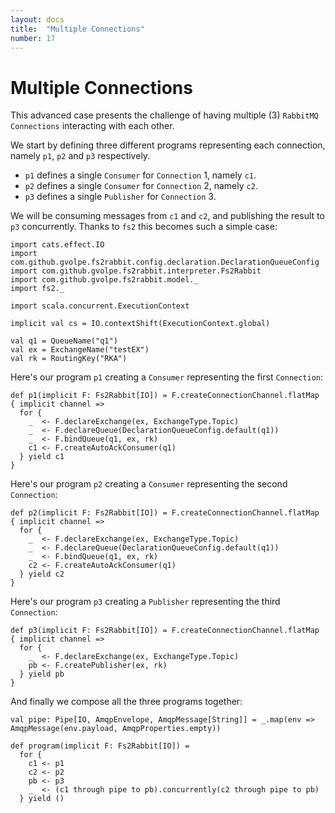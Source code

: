 ```yaml
---
layout: docs
title:  "Multiple Connections"
number: 17
---
```


# Multiple Connections

This advanced case presents the challenge of having multiple (3) `RabbitMQ Connections` interacting with each other.

We start by defining three different programs representing each connection, namely `p1`, `p2` and `p3` respectively.

- `p1` defines a single `Consumer` for `Connection` 1, namely `c1`.
- `p2` defines a single `Consumer` for `Connection` 2, namely `c2`.
- `p3` defines a single `Publisher` for `Connection` 3.

We will be consuming messages from `c1` and `c2`, and publishing the result to `p3` concurrently. Thanks to `fs2` this becomes such a simple case:

```tut:book:silent
import cats.effect.IO
import com.github.gvolpe.fs2rabbit.config.declaration.DeclarationQueueConfig
import com.github.gvolpe.fs2rabbit.interpreter.Fs2Rabbit
import com.github.gvolpe.fs2rabbit.model._
import fs2._

import scala.concurrent.ExecutionContext

implicit val cs = IO.contextShift(ExecutionContext.global)

val q1 = QueueName("q1")
val ex = ExchangeName("testEX")
val rk = RoutingKey("RKA")
```

Here's our program `p1` creating a `Consumer` representing the first `Connection`:

```tut:book
def p1(implicit F: Fs2Rabbit[IO]) = F.createConnectionChannel.flatMap { implicit channel =>
  for {
    _  <- F.declareExchange(ex, ExchangeType.Topic)
    _  <- F.declareQueue(DeclarationQueueConfig.default(q1))
    _  <- F.bindQueue(q1, ex, rk)
    c1 <- F.createAutoAckConsumer(q1)
  } yield c1
}
```

Here's our program `p2` creating a `Consumer` representing the second `Connection`:

```tut:book
def p2(implicit F: Fs2Rabbit[IO]) = F.createConnectionChannel.flatMap { implicit channel =>
  for {
    _  <- F.declareExchange(ex, ExchangeType.Topic)
    _  <- F.declareQueue(DeclarationQueueConfig.default(q1))
    _  <- F.bindQueue(q1, ex, rk)
    c2 <- F.createAutoAckConsumer(q1)
  } yield c2
}
```

Here's our program `p3` creating a `Publisher` representing the third `Connection`:

```tut:book
def p3(implicit F: Fs2Rabbit[IO]) = F.createConnectionChannel.flatMap { implicit channel =>
  for {
    _  <- F.declareExchange(ex, ExchangeType.Topic)
    pb <- F.createPublisher(ex, rk)
  } yield pb
}
```

And finally we compose all the three programs together:

```tut:book
val pipe: Pipe[IO, AmqpEnvelope, AmqpMessage[String]] = _.map(env => AmqpMessage(env.payload, AmqpProperties.empty))

def program(implicit F: Fs2Rabbit[IO]) =
  for {
    c1 <- p1
    c2 <- p2
    pb <- p3
    _  <- (c1 through pipe to pb).concurrently(c2 through pipe to pb)
  } yield ()
```
